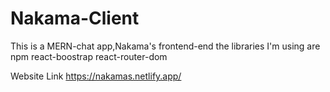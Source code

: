 # Nakama-Client

This is a MERN-chat app,Nakama's frontend-end
the libraries I'm using are\
npm
react-boostrap
react-router-dom


Website Link
https://nakamas.netlify.app/
